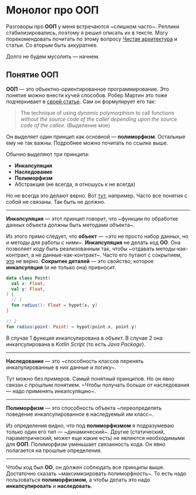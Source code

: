 # Монолог про ООП
Разговоры про **ООП** у меня встречаются ~слишком часто~. Реплики стабилизировались, поэтому я решил описать их в тексте. Могу порекомендовать почитать по этому вопросу [Чистая архитектура](https://www.litres.ru/robert-s-martin/chistaya-arhitektura-iskusstvo-razrabotki-program-39113892/?utm_source=google&utm_medium=cpc&utm_campaign=search_dsa_ohvat_f%7C2087774395&utm_term=&utm_content=375733693660%7Bphrase_id%7D_%7Bsource%7D_%7Bsource_type%7D_%7Bregion_name%7D_9047064&param_2=987239&gclid=Cj0KCQjwpf2IBhDkARIsAGVo0D3iz5U9HoTCFhrMgtmXFaXkEIOYvc6YWfqWBqqWQdzrgO72oSuZ3QwaAvvaEALw_wcB) и статьи. Со вторым быть аккуратнее. 

Долго не будем мусолить — начнем.

## Понятие ООП

**ООП** — это объектно-ориентированное программирование. Это понятие можно внести кучей способов. Робер Мартин это тоже подчеркивает в [своей статье](https://blog.cleancoder.com/uncle-bob/2018/04/13/FPvsOO.html). Сам он формулирует его так: 

> The technique of using *dynamic polymorphism* to call functions *without the source code of the caller depending upon the source code of the callee*. (Выделение мое)  

Он выделяет один принцип как основной — **полиморфизм**. Остальные ему не так важны. Подробнее можно почитать по ссылке выше.

Обычно выделяют три принципа: 
- **Инкапсуляция**
- **Наследование**
- **Полиморфизм**
- Абстракция (не всегда, я отношусь к не всегда)

Но не всегда это делают верно. Вот [тут](https://training.epam.ua/#!/News/275?lang=ru), например. Часто все понятия с собой не связаны. Так быть не должно.

- - - -

**Инкапсуляция** — этот принцип говорит, что ~функции по обработке данных объекта должны быть методами объекта~. 

Из этого прямо следует, что **объект** — ~это не просто набор данных, но и методы для работы с ними~. **Инкапсуляция** не делать код **ОО**. Она позволяет коду быть реализованным так, чтобы ~отдавать методы-как-контракт, а не данные-как-контракт~. Часто его путают с сокрытием, [это](https://training.epam.ua/#!/News/275?lang=ru) не верно. **Сокрытие деталей** — это свойство, которое **инкапсуляция** (и не только она) привносит.

```kotlin
data class Point(
  val x: Float,
  val y: Float,
) {
  // 1
  fun radius(): Float = hypot(x, y)
}

// 2
fun radius(point: Point) = hypot(point.x, point.y)
```

В случае 1 функция инкапсулирована в объект. В случае 2 она инкапсулирована в *Kotlin Script* (то есть *Java Package*).

- - - -

**Наследование** — это ~способность классов перенять инкапулированные в них данные и логику~. 

Тут можно без примеров. Самый понятный принципов. Но он явно связан с прошлым понятием. ~Чтобы получать больше от наследования — надо применять инкапсуляцию~.

- - - -

**Полиморфизм** — это способность объекта ~переопределять поведение инкапсулированное в наследуемый им класс~.

Из определения видно, что под **полиморфизмом** я подразумеваю только один его тип — ~динамический~. Другие (статический, параметрический, может еще какие есть) не являются необходимыми для **ООП**. Полиморфизм уменьшает связанность кода.  Он явно полагается на прошлые определения.

- - - -

Чтобы код был **ОО**, он должен соблюдать все принципы выше. Достаточно сказать ~максимизировать полиморфность~. То есть надо пользоваться **полиморфизмом**, а чтобы делать это надо **инкапсулировать** и **наследовать**.
